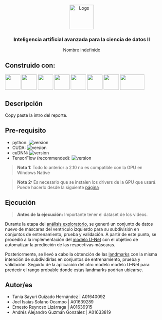 <div id="top"></div>

<br />

<div align="center">
  <a href="https://github.com/sayuriGui/inteligencia-artificial.git">
    <img src="https://upload.wikimedia.org/wikipedia/commons/4/47/Logo_del_ITESM.svg" alt="Logo" width="80" height="80">
  </a>
<h3 align="center">Inteligencia artificial avanzada para la ciencia de datos II</h3>
  <p align="center">
        Nombre indefinido
</div>

## Construido con:

<div>
<img width="50px" height="50px" src="https://skillicons.dev/icons?i=py"/>
<img width="50px" height="50px" src="https://skillicons.dev/icons?i=vscode"/>
<img width="50px" height="50px" src="https://skillicons.dev/icons?i=github"/>
<img width="50px" height="50px" src="https://raw.githubusercontent.com/wiki/opencv/opencv/logo/OpenCV_logo_no_text.png"/>
<img width="50px" height="50px" src="https://www.clipartmax.com/png/full/349-3490136_anaconda-icon-anaconda-python-icon.png"/>
<img width="50px" height="50px" src="https://upload.wikimedia.org/wikipedia/commons/thumb/2/2d/Tensorflow_logo.svg/1915px-Tensorflow_logo.svg.png"/>
<img width="50px" height="50px" src="https://pbs.twimg.com/media/GAD809AXoAAhneu?format=png&name=240x240"/>
<img width="80px" height="50px" src="https://upload.wikimedia.org/wikipedia/commons/thumb/d/d0/Google_Colaboratory_SVG_Logo.svg/2560px-Google_Colaboratory_SVG_Logo.svg.png"/>
</div>

## Descripción 
Copy paste la intro del reporte.

## Pre-requisito 

- python: ![version](https://img.shields.io/badge/version-3.9.18-red)
- CUDA: ![version](https://img.shields.io/badge/version-11.2-green)
- cuDNN: ![version](https://img.shields.io/badge/version-8.1.0-blue)
- TensorFlow (recommended): ![version](https://img.shields.io/badge/version-2.10-pink)

> **Nota 1:**
> Todo lo anterior a 2.10 no es compatible con la GPU en Windows Native

> **Nota 2:**
> Es necesario que se instalen los drivers de la GPU que usará. Puede hacerlo desde la siguiente [página](https://www.nvidia.com/Download/index.aspx)

## Ejecución
> **Antes de la ejecución:**
> Importante tener el dataset de los videos.

Durante la etapa del [análisis exploratorio](https://github.com/AlexGuzmn/Reto_AI_Period2/tree/main/An%C3%A1lisis_Exploratorio), se generó un conjunto de datos nuevo de máscaras del ventrículo izquierdo para su subdivisión en conjuntos de entrenamiento, prueba y validación. A partir de este punto, se procedió a la implementación del [modelo U-Net](https://github.com/AlexGuzmn/Reto_AI_Period2/tree/main/Modelo_Unet) con el objetivo de automatizar la predicción de las respectivas máscaras.

Posteriormente, se llevó a cabo la obtención de las [landmarks](https://github.com/AlexGuzmn/Reto_AI_Period2/tree/main/Modelo_Landmarks) con la misma intención de subdividirlas en conjuntos de entrenamiento, prueba y validación. Seguido de la aplicación del otro modelo modelo U-Net para predecir el rango probable donde estas landmarks podrían ubicarse.

## Autor/es
- Tania Sayuri Guizado Hernández | A01640092
- Joel Isaias Solano Ocampo  | A01639289
- Ernesto Reynoso Lizárraga  | A01639915
- Andrés Alejandro Guzmán González  | A01633819
